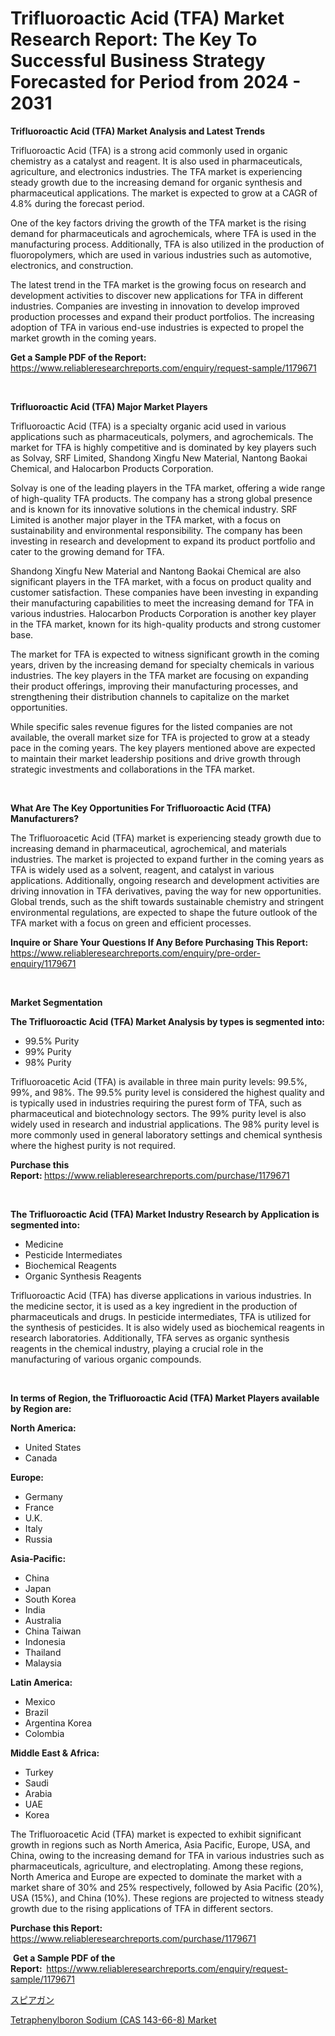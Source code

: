 <p><h1>Trifluoroactic Acid (TFA) Market Research Report: The Key To Successful Business Strategy Forecasted for Period from 2024 - 2031</h1></p><p><strong>Trifluoroactic Acid (TFA) Market Analysis and Latest Trends</strong></p>
<p><p>Trifluoroactic Acid (TFA) is a strong acid commonly used in organic chemistry as a catalyst and reagent. It is also used in pharmaceuticals, agriculture, and electronics industries. The TFA market is experiencing steady growth due to the increasing demand for organic synthesis and pharmaceutical applications. The market is expected to grow at a CAGR of 4.8% during the forecast period.</p><p>One of the key factors driving the growth of the TFA market is the rising demand for pharmaceuticals and agrochemicals, where TFA is used in the manufacturing process. Additionally, TFA is also utilized in the production of fluoropolymers, which are used in various industries such as automotive, electronics, and construction.</p><p>The latest trend in the TFA market is the growing focus on research and development activities to discover new applications for TFA in different industries. Companies are investing in innovation to develop improved production processes and expand their product portfolios. The increasing adoption of TFA in various end-use industries is expected to propel the market growth in the coming years.</p></p>
<p><strong>Get a Sample PDF of the Report:&nbsp;</strong> <a href="https://www.reliableresearchreports.com/enquiry/request-sample/1179671">https://www.reliableresearchreports.com/enquiry/request-sample/1179671</a></p>
<p>&nbsp;</p>
<p><strong>Trifluoroactic Acid (TFA) Major Market Players</strong></p>
<p><p>Trifluoroactic Acid (TFA) is a specialty organic acid used in various applications such as pharmaceuticals, polymers, and agrochemicals. The market for TFA is highly competitive and is dominated by key players such as Solvay, SRF Limited, Shandong Xingfu New Material, Nantong Baokai Chemical, and Halocarbon Products Corporation.</p><p>Solvay is one of the leading players in the TFA market, offering a wide range of high-quality TFA products. The company has a strong global presence and is known for its innovative solutions in the chemical industry. SRF Limited is another major player in the TFA market, with a focus on sustainability and environmental responsibility. The company has been investing in research and development to expand its product portfolio and cater to the growing demand for TFA.</p><p>Shandong Xingfu New Material and Nantong Baokai Chemical are also significant players in the TFA market, with a focus on product quality and customer satisfaction. These companies have been investing in expanding their manufacturing capabilities to meet the increasing demand for TFA in various industries. Halocarbon Products Corporation is another key player in the TFA market, known for its high-quality products and strong customer base.</p><p>The market for TFA is expected to witness significant growth in the coming years, driven by the increasing demand for specialty chemicals in various industries. The key players in the TFA market are focusing on expanding their product offerings, improving their manufacturing processes, and strengthening their distribution channels to capitalize on the market opportunities.</p><p>While specific sales revenue figures for the listed companies are not available, the overall market size for TFA is projected to grow at a steady pace in the coming years. The key players mentioned above are expected to maintain their market leadership positions and drive growth through strategic investments and collaborations in the TFA market.</p></p>
<p>&nbsp;</p>
<p><strong>What Are The Key Opportunities For Trifluoroactic Acid (TFA) Manufacturers?</strong></p>
<p><p>The Trifluoroacetic Acid (TFA) market is experiencing steady growth due to increasing demand in pharmaceutical, agrochemical, and materials industries. The market is projected to expand further in the coming years as TFA is widely used as a solvent, reagent, and catalyst in various applications. Additionally, ongoing research and development activities are driving innovation in TFA derivatives, paving the way for new opportunities. Global trends, such as the shift towards sustainable chemistry and stringent environmental regulations, are expected to shape the future outlook of the TFA market with a focus on green and efficient processes.</p></p>
<p><strong>Inquire or Share Your Questions If Any Before Purchasing This Report:</strong> <a href="https://www.reliableresearchreports.com/enquiry/pre-order-enquiry/1179671">https://www.reliableresearchreports.com/enquiry/pre-order-enquiry/1179671</a></p>
<p>&nbsp;</p>
<p><strong>Market Segmentation</strong></p>
<p><strong>The Trifluoroactic Acid (TFA) Market Analysis by types is segmented into:</strong></p>
<p><ul><li>99.5% Purity</li><li>99% Purity</li><li>98% Purity</li></ul></p>
<p><p>Trifluoroacetic Acid (TFA) is available in three main purity levels: 99.5%, 99%, and 98%. The 99.5% purity level is considered the highest quality and is typically used in industries requiring the purest form of TFA, such as pharmaceutical and biotechnology sectors. The 99% purity level is also widely used in research and industrial applications. The 98% purity level is more commonly used in general laboratory settings and chemical synthesis where the highest purity is not required.</p></p>
<p><strong>Purchase this Report:&nbsp;</strong><a href="https://www.reliableresearchreports.com/purchase/1179671">https://www.reliableresearchreports.com/purchase/1179671</a></p>
<p>&nbsp;</p>
<p><strong>The Trifluoroactic Acid (TFA) Market Industry Research by Application is segmented into:</strong></p>
<p><ul><li>Medicine</li><li>Pesticide Intermediates</li><li>Biochemical Reagents</li><li>Organic Synthesis Reagents</li></ul></p>
<p><p>Trifluoroactic Acid (TFA) has diverse applications in various industries. In the medicine sector, it is used as a key ingredient in the production of pharmaceuticals and drugs. In pesticide intermediates, TFA is utilized for the synthesis of pesticides. It is also widely used as biochemical reagents in research laboratories. Additionally, TFA serves as organic synthesis reagents in the chemical industry, playing a crucial role in the manufacturing of various organic compounds.</p></p>
<p>&nbsp;</p>
<p><strong>In terms of Region, the Trifluoroactic Acid (TFA) Market Players available by Region are:</strong></p>
<p>
    <p> <strong> North America: </strong>
        <ul>
            <li>United States</li>
            <li>Canada</li>
        </ul>
        </p> 
    <p> <strong> Europe: </strong>
        <ul>
            <li>Germany</li>
            <li>France</li>
            <li>U.K.</li>
            <li>Italy</li>
            <li>Russia</li>
        </ul>
        </p> 
    <p> <strong> Asia-Pacific: </strong>
        <ul>
            <li>China</li>
            <li>Japan</li>
            <li>South Korea</li>
            <li>India</li>
            <li>Australia</li>
            <li>China Taiwan</li>
            <li>Indonesia</li>
            <li>Thailand</li>
            <li>Malaysia</li>
        </ul>
        </p> 
    <p> <strong> Latin America: </strong>
        <ul>
            <li>Mexico</li>
            <li>Brazil</li>
            <li>Argentina Korea</li>
            <li>Colombia</li>
        </ul>
        </p> 
    <p> <strong> Middle East & Africa: </strong>
        <ul>
            <li>Turkey</li>
            <li>Saudi</li>
            <li>Arabia</li>
            <li>UAE</li>
            <li>Korea</li>
        </ul>
    </p>
    </p>
<p><p>The Trifluoroacetic Acid (TFA) market is expected to exhibit significant growth in regions such as North America, Asia Pacific, Europe, USA, and China, owing to the increasing demand for TFA in various industries such as pharmaceuticals, agriculture, and electroplating. Among these regions, North America and Europe are expected to dominate the market with a market share of 30% and 25% respectively, followed by Asia Pacific (20%), USA (15%), and China (10%). These regions are projected to witness steady growth due to the rising applications of TFA in different sectors.</p></p>
<p><strong>Purchase this Report: </strong><a href="https://www.reliableresearchreports.com/purchase/1179671">https://www.reliableresearchreports.com/purchase/1179671</a></p>
<p>&nbsp;<strong>Get a Sample PDF of the Report:&nbsp;&nbsp;</strong><a href="https://www.reliableresearchreports.com/enquiry/request-sample/1179671">https://www.reliableresearchreports.com/enquiry/request-sample/1179671</a></p>
<p><strong></strong></p>
<p><p><a href="https://github.com/ppmazlotr77499/Market-Research-Report-List-1/blob/main/3834600614.md">スピアガン</a></p><p><a href="https://github.com/GroverBarry/Market-Research-Report-List-4/blob/main/tetraphenylboron-sodium-cas-143-66-8-market.md">Tetraphenylboron Sodium (CAS 143-66-8) Market</a></p></p>